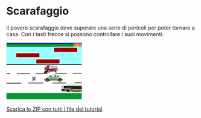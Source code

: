 # Scarafaggio

Il povero scarafaggio deve superare una serie di pericoli per poter tornare a casa. Con i tasti frecce si possono controllare i suoi movimenti.

![Immagine](thumbnail.png)

[Scarica lo ZIP con tutti i file del tutorial](https://github.com/kronwiz/codingtutorials/raw/master/scratch/scarafaggio/scarafaggio.zip).
